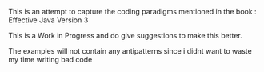 
This is an attempt to capture the coding paradigms mentioned in the book : Effective Java Version 3

This is a Work in Progress and do give suggestions to make this better.

The examples will not contain any antipatterns since i didnt want to waste my time writing bad code